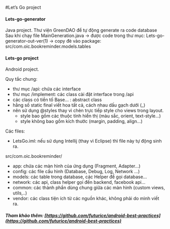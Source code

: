 #Let’s Go project

#### Lets-go-generator

Java project.
Thư viện GreenDAO để tự động generate ra code database
Sau khi chạy file MainGeneration.java 
   -> được code trong thư mục: Lets-go-generator-out-ver(1) 
   -> copy đè vào package: src/com.oic.bookreminder.models.tables



#### Lets-go project

Android project.

Quy tắc chung:
  + thư mục /api: chứa các interface
  + thư mục /implement: các class cài đặt interface trong /api
  + các class có tiền tố Base… : abstract class
  + hằng số static final viết hoa tất cả, cách nhau dấu gạch dưới (_)
  + nên sử dụng @styles thay vì chèn trực tiếp style cho views trong layout.
     - style bao gồm các thuộc tính hiển thị (màu sắc, orient, text-style…)
     - style không bao gồm kích thước (margin, padding, align…)

Các files:
  + LetsGo.iml: nếu sử dụng Intellij (thay vì Eclipse) thì file này tự động sinh ra.

src/com.oic.bookreminder/
  + app: chứa các màn hình của ứng dụng (Fragment, Adapter…)
  + config: các file cấu hình (Database, Debug, Log, Network …)
  + models: các table trong database, các Helper để gọi database…
  + network: các api, class helper gọi đến backend, facebook api…
  + common: các thành phần dùng chung giữa các màn hình (custom views, utils,..)
  + vendor: các class tiện ích từ các nguồn khác, không phải do mình viết ra.


##### Tham khảo thêm: [https://github.com/futurice/android-best-practices](https://github.com/futurice/android-best-practices)